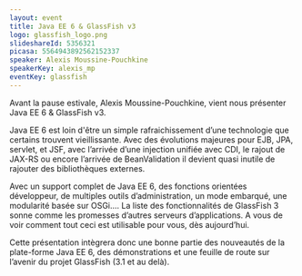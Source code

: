 ```yaml
---
layout: event
title: Java EE 6 & GlassFish v3
logo: glassfish_logo.png
slideshareId: 5356321
picasa: 5564943892562152337
speaker: Alexis Moussine-Pouchkine
speakerKey: alexis_mp
eventKey: glassfish
---
```

Avant la pause estivale, Alexis Moussine-Pouchkine, vient nous présenter Java EE 6 & GlassFish v3.

Java EE 6 est loin d'être un simple rafraichissement d’une technologie que certains trouvent vieillissante. Avec des évolutions majeures pour EJB, JPA, servlet, et JSF, avec l’arrivée d’une injection unifiée avec CDI, le rajout de JAX-RS ou encore l’arrivée de BeanValidation il devient quasi inutile de rajouter des bibliothèques externes.

Avec un support complet de Java EE 6, des fonctions orientées développeur, de multiples outils d’administration, un mode embarqué, une modularité basée sur OSGi.... La liste des fonctionnalités de GlassFish 3 sonne comme les promesses d’autres serveurs d’applications. A vous de voir comment tout ceci est utilisable pour vous, dès aujourd’hui.

Cette présentation intègrera donc une bonne partie des nouveautés de la plate-forme Java EE 6, des démonstrations et une feuille de route sur l’avenir du projet GlassFish (3.1 et au delà).